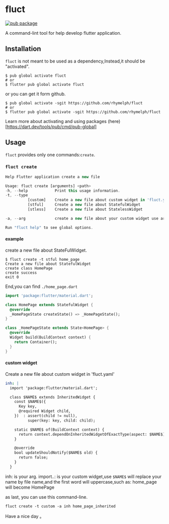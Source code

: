 # fluct
[![pub package](https://img.shields.io/pub/v/fluct.svg)](https://pub.dartlang.org/packages/fluct)

A command-lint tool for help develop flutter application.

## Installation

`fluct` is not meant to be used as a dependency,Instead,it should be "activated".

```
$ pub global activate fluct
# or
$ flutter pub global activate fluct
```
or you can get it form github.

```
$ pub global activate -sgit https://github.com/rhymelph/fluct
# or
$ flutter pub global activate -sgit https://github.com/rhymelph/fluct
```
Learn more about activating and using packages (here)[https://dart.dev/tools/pub/cmd/pub-global]

## Usage
`fluct` provides only one commands:`create`.

### `fluct create`

```dart
Help Flutter application create a new file

Usage: fluct create [arguments] <path>
-h, --help            Print this usage information.
-t, --type            
          [custom]    Create a new file about custom widget in 'fluct.yaml'
          [stful]     Create a new file about StatefulWidget
          [stless]    Create a new file about StatelessWidget

-a, --arg             create a new file about your custom widget use arg in 'fluct.yaml'

Run "fluct help" to see global options.
```
#### example
create a new file about StateFulWidget.
```
$ fluct create -t stful home_page
Create a new file about StatefulWidget
create class HomePage
create success
exit 0
```
End,you can find `./home_page.dart`
```dart
import 'package:flutter/material.dart';

class HomePage extends StatefulWidget {
  @override
  _HomePageState createState() => _HomePageState();
}

class _HomePageState extends State<HomePage> {
  @override
  Widget build(BuildContext context) {
    return Container();
  }
}
```
#### custom widget
Create a new file about custom widget in 'fluct.yaml'
```fluct.yaml
inh: |
  import 'package:flutter/material.dart';

  class $NAME$ extends InheritedWidget {
    const $NAME$({
      Key key,
      @required Widget child,
    })  : assert(child != null),
          super(key: key, child: child);

    static $NAME$ of(BuildContext context) {
      return context.dependOnInheritedWidgetOfExactType(aspect: $NAME$) as $NAME$;
    }

    @override
    bool updateShouldNotify($NAME$ old) {
      return false;
    }
  }
```
inh: is your arg.
import..: is your custom widget,use `$NAME$` will replace your name by file name,and the first word will uppercase,such as: home_page will become HomePage

as last, you can use this command-line.
```
fluct create -t custom -a inh home_page_inherited
```
Have a nice day 。
